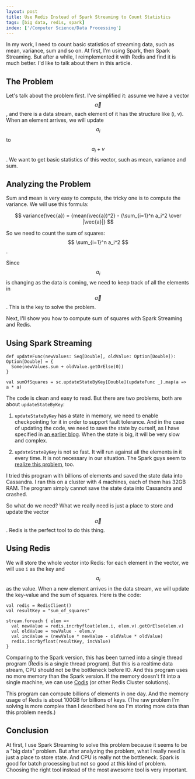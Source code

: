 ```yaml
---
layout: post
title: Use Redis Instead of Spark Streaming to Count Statistics
tags: [big data, redis, spark]
index: ['/Computer Science/Data Processing']
---
```


In my work, I need to count basic statistics of streaming data, such as mean, variance, sum and so on. At first, I'm using Spark, then Spark Streaming. But after a while, I reimplemented it with Redis and find it is much better. I'd like to talk about them in this article.

The Problem
-------------

Let's talk about the problem first. I've simplified it: assume we have a vector <span>$$\vec{a}$$</span>, and there is a data stream, each element of it has the structure like (i, v). When an element arrives, we will update <span>$$a_i$$</span> to <span>$$ a_i + v$$</span>. We want to get basic statistics of this vector, such as mean, variance and sum.


Analyzing the Problem
--------------

Sum and mean is very easy to compute, the tricky one is to compute the variance. We will use this formula:

<span>$$ variance(\vec{a}) = {mean(\vec{a})^2} - {\sum_{i=1}^n a_i^2 \over |\vec{a}|} $$</span>

So we need to count the sum of squares: <span>$$ \sum_{i=1}^n a_i^2 $$</span>.

Since <span>$$ a_i $$</span> is changing as the data is coming, we need to keep track of all the elements in <span>$$ \vec{a} $$</span>. This is the key to solve the problem.

Next, I'll show you how to compute sum of squares with Spark Streaming and Redis.


Using Spark Streaming
----------------

```
def updateFunc(newValues: Seq[Double], oldValue: Option[Double]): Option[Double] = {
  Some(newValues.sum + oldValue.getOrElse(0))
}

val sumOfSquares = sc.updateStateByKey[Double](updateFunc _).map(a => a * a)
```

The code is clean and easy to read. But there are two problems, both are about `updateStateByKey`:

1. `updateStateByKey` has a state in memory, we need to enable checkpointing for it in order to support fault tolerance. And in the case of updating the code, we need to save the state by ourself, as I have specified in [an earlier blog](/2015-11-03-the-proper-way-to-use-spark-checkpoint.html). When the state is big, it will be very slow and complex.

2. `updateStateByKey` is not so fast. It will run against all the elements in it every time. It is not necessary in our situation. The Spark guys seem to [realize this problem](http://technicaltidbit.blogspot.sg/2015/11/spark-streaming-16-stop-using.html), too.

I tried this program with billions of elements and saved the state data into Cassandra. I ran this on a cluster with 4 machines, each of them has 32GB RAM. The program simply cannot save the state data into Cassandra and crashed.

So what do we need? What we really need is just a place to store and update the vector <span>$$\vec{a}$$</span>. Redis is the perfect tool to do this thing.

Using Redis
----------------

We will store the whole vector into Redis: for each element in the vector, we will use `i` as the key and <span>$$a_i$$</span> as the value.  When a new element arrives in the data stream, we will update the key-value and the sum of squares. Here is the code:

```
val redis = RedisClient()
val resultKey = "sum_of_squares"

stream.foreach { elem =>
  val newValue = redis.incrbyfloat(elem.i, elem.v).getOrElse(elem.v)
  val oldValue = newValue - elem.v
  val incValue = (newValue * newValue - oldValue * oldValue)
  redis.incrbyfloat(resultKey, incValue)
}
```

Comparing to the Spark version, this has been turned into a single thread program (Redis is a single thread program). But this is a realtime data stream, CPU should not be the bottleneck before IO. And this program uses no more memory than the Spark version. If the memory doesn't fit into a single machine, we can use [Codis](https://github.com/wandoulabs/codis) (or other Redis Cluster solutions).

This program can compute billions of elements in one day. And the memory usage of Redis is about 100GB for billions of keys. (The raw problem I'm solving is more complex than I described here so I'm storing more data than this problem needs.)

Conclusion
----------------

At first, I use Spark Streaming to solve this problem because it seems to be a "big data" problem. But after analyzing the problem, what I really need is just a place to store state. And CPU is really not the bottleneck. Spark is good for batch processing but not so good at this kind of problem. Choosing the right tool instead of the most awesome tool is very important.
